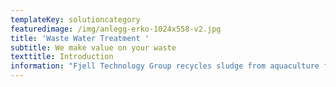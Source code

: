```yaml
---
templateKey: solutioncategory
featuredimage: /img/anlegg-erko-1024x558-v2.jpg
title: 'Waste Water Treatment '
subtitle: We make value on your waste
texttitle: Introduction
information: "Fjell Technology Group recycles sludge from aquaculture facilities and municipal wastewater plants. The sludge is used as an additive in fertiliser or other agricultural products. \r\n\nLand-based fish farming is an expanding industry, which will continue to grow in the coming years. With more fish farms being established on land, however, waste management becomes an increasing concern. \r\n\nThe land-based farms must dispose of fish sludge consisting mainly of uneaten fish feed and faeces. Fish sludge contains heavy metals such as zinc, nickel and cadmium, but also nutrients such as nitrogen and phosphorus. \r\n\nWaste is also an ongoing concern for many municipalities and waste management authorities, who have to manage public sewage and waste streams for growing populations. \r\n\n\n\n**Recycling sludge as fertiliser**\r\n\nFjell Technology Group has created technology for drying fish sludge and other types of wastewater and separating its contents for reuse. \rThis process is branded as Fjell Fishsludge Recovery System (FRS). \n\nThe machinery can be installed at any land-based fish farming facility or wastewater plant. It can dry sludge from 0.1 per cent dry substance (ds) and up to 99 per cent ds.\r\n\nFjell’s dryer design is patented and market-leading, and for drying large volumes of sludge it is the most energy-efficient dryer available on the market.\r\n\nThe dried sludge is repurposed as an additive for producing fertiliser, or in other agricultural products that rely on nutrients such as nitrogen and phosphorus.\r\n\n\r**Concrete benefits**\r\n\nFjell’s technology contributes to a circular economy by recycling heavy metals and nutrients from sludge and wastewater.\r\n\nThe solution helps fish farmers and municipal waste plants to minimise the need for waste management and transport, which cuts both costs and emissions from production and treatment processes.\r\n\nFTG has delivered its biowaste handling equipment worldwide, including to Germany, Iceland, Italy, Japan, Norway and Saudi Arabia.\r\n\n\r\n\nAt  a glance\r\n\n\\-\tRecycling of fish sludge and wastewater for fertiliser\r\n\n\\-\tDries waste by up to 99%\r\n\n\\-\tReduces the need for waste transport \r\n\n\r\n\nPlease check our references for more info."
---
```


